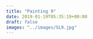 ```yaml
---
title: "Painting 9"
date: 2019-01-19T05:35:19+00:00
draft: false
images: "../images/SL9.jpg"
---
```

